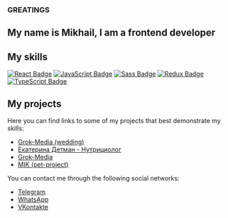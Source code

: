 ### GREATINGS

## My name is Mikhail, I am a frontend developer

## My skills
[![React Badge](https://img.shields.io/badge/React-61DAFB?style=for-the-badge&logo=react&logoColor=black)](#)
[![JavaScript Badge](https://img.shields.io/badge/JavaScript-F7DF1E?style=for-the-badge&logo=JavaScript&logoColor=black)](#)
[![Sass Badge](https://img.shields.io/badge/Sass-CC6699?style=for-the-badge&logo=sass&logoColor=black)](#)
[![Redux Badge](https://img.shields.io/badge/Redux-764ABC?style=for-the-badge&logo=Redux&logoColor=black)](#)
[![TypeScript Badge](https://img.shields.io/badge/TypeScript-007ACC?style=for-the-badge&logo=typescript&logoColor=white)](#)

## My projects

Here you can find links to some of my projects that best demonstrate my skills:

- [Grok-Media (wedding)](http://grok-media.ru/wedding/)
- [Екатерина Детман - Нутрициолог](https://detman-rpp.ru/)
- [Grok-Media](http://grok-media.ru/)
- [MIK (pet-project)](https://cuzmyk.github.io/MIK/)

You can contact me through the following social networks:

- [Telegram](https://t.me/cuzmyk)
- [WhatsApp](https://wa.me/79167518747)
- [VKontakte](https://vk.com/cuzmyk)

